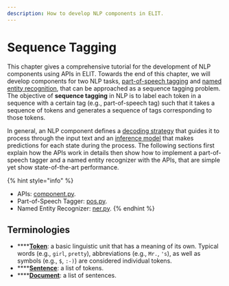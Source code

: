 ```yaml
---
description: How to develop NLP components in ELIT.
---
```


# Sequence Tagging

This chapter gives a comprehensive tutorial for the development of NLP components using APIs in ELIT.  Towards the end of this chapter, we will develop components for two NLP tasks, [part-of-speech tagging](../nlp-tasks/part-of-speech-tagging.md) and [named entity recognition](../nlp-tasks/named-entity-recognition.md), that can be approached as a sequence tagging problem.  The objective of **sequence tagging** in NLP is to label each token in a sequence with a certain tag \(e.g., part-of-speech tag\) such that it takes a sequence of tokens and generates a sequence of tags corresponding to those tokens.  

In general, an NLP component defines a [decoding strategy](decoding-strategy.md) that guides it to process through the input text and an [inference model](inference-model.md) that makes predictions for each state during the process.  The following sections first explain how the APIs work in details then show how to implement a part-of-speech tagger and a named entity recognizer with the APIs, that are simple yet show state-of-the-art performance.

{% hint style="info" %}
* APIs: [component.py](https://github.com/elitcloud/elit/blob/master/elit/component.py).
* Part-of-Speech Tagger: [pos.py](https://github.com/elitcloud/elit/blob/master/elit/pos.py).
* Named Entity Recognizer: [ner.py](https://github.com/elitcloud/elit/blob/master/elit/pos.py).
{% endhint %}

## Terminologies

* \*\*\*\*[**Token**](../nlp-tasks/tokenization.md): a basic linguistic unit that has a meaning of its own.  Typical words \(e.g., `girl`, `pretty`\), abbreviations \(e.g., `Mr.`, `'s`\), as well as symbols \(e.g., `$`, `:-)`\) are considered individual tokens.
* \*\*\*\*[**Sentence**](../utilities/structure.md#sentence): a list of tokens.
* \*\*\*\*[**Document**](../utilities/structure.md#document): a list of sentences.

